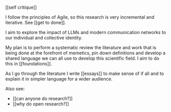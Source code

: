 [[self critique]]

I follow the principles of Agile, so this research is very incremental and iterative. See [[get to done]].

I aim to explore the impact of LLMs and modern communication networks to our individual and collective identity.

My plan is to perform a systematic review the literature and work that is being done at the forefront of memetics, pin down definitions and develop a shared language we can all use to develop this scientific field. I aim to do this in [[foundations]].

As I go through the literature I write [[essays]] to make sense of if all and to explain it in simpler language for a wider audience.

Also see:
- [[can anyone do research?]]
- [[why do open research?]]